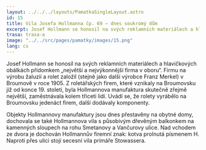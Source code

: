 ```yaml
---
layout: ../../../layouts/PamatkaSingleLayout.astro
id: 15
title: Vila Josefa Hollmanna čp. 69 – dnes soukromý dům
excerpt: Josef Hollmann se honosil na svých reklamních materiálech a hlavičkových obálkách přídomkem „největší a nejvýkonnější firma v oboru“. Firmu na výrobu žaluzií a rolet založil (stejně jako další výrobce Franz Merkel) v Broumově v roce 1905. Z roletářských firem, které vznikaly na Broumovsku již od konce 19. století, byla Hollmannova manufaktura skutečně zřejmě největší, zaměstnávala kolem třiceti lidí.
trasa: trasa-a
image: "../../src/pages/pamatky/images/15.png"
lang: cs
---
```


Josef Hollmann se honosil na svých reklamních materiálech a hlavičkových obálkách přídomkem „největší a nejvýkonnější firma v oboru“. Firmu na výrobu žaluzií a rolet založil (stejně jako další výrobce Franz Merkel) v Broumově v roce 1905. Z roletářských firem, které vznikaly na Broumovsku již od konce 19. století, byla Hollmannova manufaktura skutečně zřejmě největší, zaměstnávala kolem třiceti lidí. Uvádí se, že rolety vyrábělo na Broumovsku jedenáct firem, další dodávaly komponenty.

Objekty Hollmannovy manufaktury jsou dnes přestavěny na obytné domy, dochovala se také Hollmannova vila s působivým dřevěným balkonkem na kamenných sloupech na rohu Smetanovy a Vančurovy ulice. Nad vchodem ze dvora je dochován Hollmannův firemní znak: kotva prolnutá  písmenem H. Naproti přes ulici stojí secesní vila primáře Stowassera.
